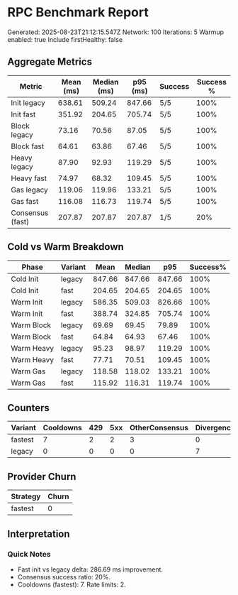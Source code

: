 # RPC Benchmark Report

Generated: 2025-08-23T21:12:15.547Z
Network: 100
Iterations: 5
Warmup enabled: true
Include firstHealthy: false



## Aggregate Metrics


| Metric | Mean (ms) | Median (ms) | p95 (ms) | Success | Success % |
| ------ | --------- | ----------- | -------- | ------- | --------- |
| Init legacy | 638.61 | 509.24 | 847.66 | 5/5 | 100% |
| Init fast | 351.92 | 204.65 | 705.74 | 5/5 | 100% |
| Block legacy | 73.16 | 70.56 | 87.05 | 5/5 | 100% |
| Block fast | 64.61 | 63.86 | 67.46 | 5/5 | 100% |
| Heavy legacy | 87.90 | 92.93 | 119.29 | 5/5 | 100% |
| Heavy fast | 74.97 | 68.32 | 109.45 | 5/5 | 100% |
| Gas legacy | 119.06 | 119.96 | 133.21 | 5/5 | 100% |
| Gas fast | 116.08 | 116.73 | 119.74 | 5/5 | 100% |
| Consensus (fast) | 207.87 | 207.87 | 207.87 | 1/5 | 20% |


## Cold vs Warm Breakdown


| Phase | Variant | Mean | Median | p95 | Success% |
| ----- | ------- | ---- | ------ | --- | -------- |
| Cold Init | legacy | 847.66 | 847.66 | 847.66 | 100% |
| Cold Init | fast | 204.65 | 204.65 | 204.65 | 100% |
| Warm Init | legacy | 586.35 | 509.03 | 826.66 | 100% |
| Warm Init | fast | 388.74 | 324.85 | 705.74 | 100% |
| Warm Block | legacy | 69.69 | 69.45 | 79.89 | 100% |
| Warm Block | fast | 64.84 | 64.93 | 67.46 | 100% |
| Warm Heavy | legacy | 95.23 | 98.97 | 119.29 | 100% |
| Warm Heavy | fast | 77.71 | 70.51 | 109.45 | 100% |
| Warm Gas | legacy | 118.58 | 118.02 | 133.21 | 100% |
| Warm Gas | fast | 115.92 | 116.31 | 119.74 | 100% |


## Counters


| Variant | Cooldowns | 429 | 5xx | OtherConsensus | DivergenceLegacy |
| ------- | --------- | --- | --- | -------------- | ---------------- |
| fastest | 7 | 2 | 2 | 3 | 0 |
| legacy | 0 | 0 | 0 | 0 | 7 |


## Provider Churn


| Strategy | Churn |
| -------- | ----- |
| fastest | 0 |


## Interpretation


### Quick Notes
- Fast init vs legacy delta: 286.69 ms improvement.
- Consensus success ratio: 20%.
- Cooldowns (fastest): 7. Rate limits: 2.


